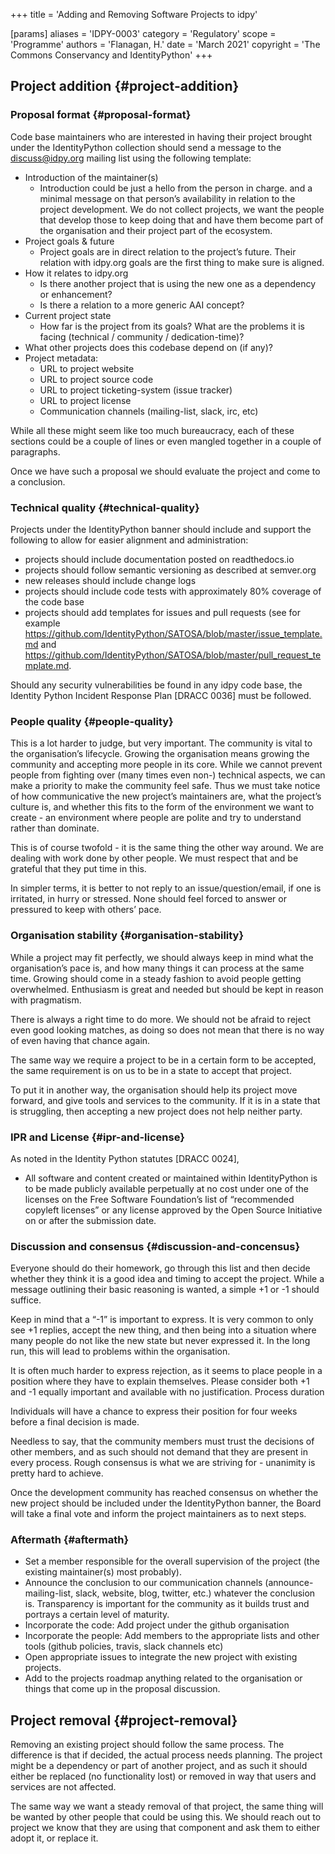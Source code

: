 +++
title = 'Adding and Removing Software Projects to idpy'

[params]
    aliases = 'IDPY-0003'
    category = 'Regulatory'
    scope = 'Programme'
    authors = 'Flanagan, H.'
    date = 'March 2021'
    copyright = 'The Commons Conservancy and IdentityPython'
+++

## Project addition {#project-addition}

### Proposal format {#proposal-format}

Code base maintainers who are interested in having their project brought under the IdentityPython collection should send a message to the discuss@idpy.org mailing list using the following template:
 * Introduction of the maintainer(s)
   * Introduction could be just a hello from the person in charge. and a minimal message on that person’s availability in relation to the project development. We do not collect projects, we want the people that develop those to keep doing that and have them become part of the organisation and their project part of the ecosystem.
 * Project goals & future
   * Project goals are in direct relation to the project’s future. Their relation with idpy.org goals are the first thing to make sure is aligned.
 * How it relates to idpy.org
   * Is there another project that is using the new one as a dependency or enhancement?
   * Is there a relation to a more generic AAI concept?
 * Current project state
   * How far is the project from its goals? What are the problems it is facing (technical / community / dedication-time)?
 * What other projects does this codebase depend on (if any)?
 * Project metadata:
   * URL to project website
   * URL to project source code
   * URL to project ticketing-system (issue tracker)
   * URL to project license
   * Communication channels (mailing-list, slack, irc, etc)

While all these might seem like too much bureaucracy, each of these sections could be a couple of lines or even mangled together in a couple of paragraphs.

Once we have such a proposal we should evaluate the project and come to a conclusion.

### Technical quality {#technical-quality}

Projects under the IdentityPython banner should include and support the following to allow for easier alignment and administration:
 * projects should include documentation posted on readthedocs.io
 * projects should follow semantic versioning as described at semver.org
 * new releases should include change logs
 * projects should include code tests with approximately 80% coverage of the code base
 * projects should add templates for issues and pull requests (see for example https://github.com/IdentityPython/SATOSA/blob/master/issue_template.md and https://github.com/IdentityPython/SATOSA/blob/master/pull_request_template.md.

Should any security vulnerabilities be found in any idpy code base, the Identity Python Incident Response Plan [DRACC 0036] must be followed.

### People quality {#people-quality}

This is a lot harder to judge, but very important. The community is vital to the organisation’s lifecycle. Growing the organisation means growing the community and accepting more people in its core. While we cannot prevent people from fighting over (many times even non-) technical aspects, we can make a priority to make the community feel safe. Thus we must take notice of how communicative the new project’s maintainers are, what the project’s culture is, and whether this fits to the form of the environment we want to create - an environment where people are polite and try to understand rather than dominate.

This is of course twofold - it is the same thing the other way around. We are dealing with work done by other people. We must respect that and be grateful that they put time in this.

In simpler terms, it is better to not reply to an issue/question/email, if one is irritated, in hurry or stressed. None should feel forced to answer or pressured to keep with others’ pace.

### Organisation stability {#organisation-stability}

While a project may fit perfectly, we should always keep in mind what the organisation’s pace is, and how many things it can process at the same time. Growing should come in a steady fashion to avoid people getting overwhelmed. Enthusiasm is great and needed but should be kept in reason with pragmatism.

There is always a right time to do more. We should not be afraid to reject even good looking matches, as doing so does not mean that there is no way of even having that chance again.

The same way we require a project to be in a certain form to be accepted, the same requirement is on us to be in a state to accept that project.

To put it in another way, the organisation should help its project move forward, and give tools and services to the community. If it is in a state that is struggling, then accepting a new project does not help neither party.

### IPR and License {#ipr-and-license}

As noted in the Identity Python statutes [DRACC 0024],
 * All software and content created or maintained within IdentityPython is to be made publicly available perpetually at no cost under one of the licenses on the Free Software Foundation’s list of “recommended copyleft licenses” or any license approved by the Open Source Initiative on or after the submission date.

### Discussion and consensus {#discussion-and-concensus}

Everyone should do their homework, go through this list and then decide whether they think it is a good idea and timing to accept the project. While a message outlining their basic reasoning is wanted, a simple +1 or -1 should suffice.

Keep in mind that a “-1” is important to express. It is very common to only see +1 replies, accept the new thing, and then being into a situation where many people do not like the new state but never expressed it. In the long run, this will lead to problems within the organisation.

It is often much harder to express rejection, as it seems to place people in a position where they have to explain themselves. Please consider both +1 and -1 equally important and available with no justification. Process duration

Individuals will have a chance to express their position for four weeks before a final decision is made.

Needless to say, that the community members must trust the decisions of other members, and as such should not demand that they are present in every process. Rough consensus is what we are striving for - unanimity is pretty hard to achieve.

Once the development community has reached consensus on whether the new project should be included under the IdentityPython banner, the Board will take a final vote and inform the project maintainers as to next steps.

### Aftermath {#aftermath}

 * Set a member responsible for the overall supervision of the project (the existing maintainer(s) most probably).
 * Announce the conclusion to our communication channels (announce-mailing-list, slack, website, blog, twitter, etc.) whatever the conclusion is. Transparency is important for the community as it builds trust and portrays a certain level of maturity.
 * Incorporate the code: Add project under the github organisation
 * Incorporate the people: Add members to the appropriate lists and other tools (github policies, travis, slack channels etc)
 * Open appropriate issues to integrate the new project with existing projects.
 * Add to the projects roadmap anything related to the organisation or things that come up in the proposal discussion.

## Project removal {#project-removal}

Removing an existing project should follow the same process. The difference is that if decided, the actual process needs planning. The project might be a dependency or part of another project, and as such it should either be replaced (no functionality lost) or removed in way that users and services are not affected.

The same way we want a steady removal of that project, the same thing will be wanted by other people that could be using this. We should reach out to project we know that they are using that component and ask them to either adopt it, or replace it.
